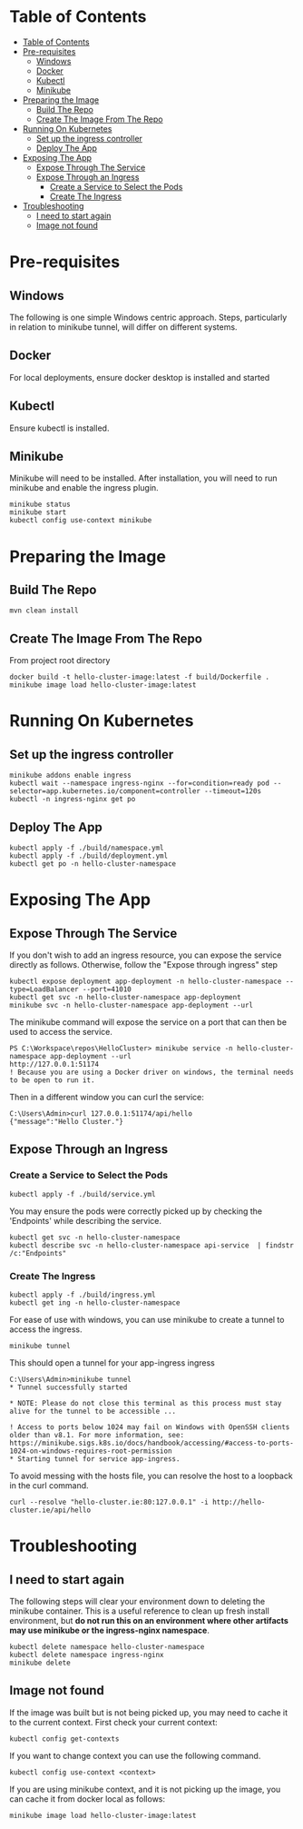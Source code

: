# Table of Contents
<!-- TOC -->
* [Table of Contents](#table-of-contents)
* [Pre-requisites](#pre-requisites)
  * [Windows](#windows)
  * [Docker](#docker)
  * [Kubectl](#kubectl)
  * [Minikube](#minikube)
* [Preparing the Image](#preparing-the-image)
  * [Build The Repo](#build-the-repo)
  * [Create The Image From The Repo](#create-the-image-from-the-repo)
* [Running On Kubernetes](#running-on-kubernetes)
  * [Set up the ingress controller](#set-up-the-ingress-controller)
  * [Deploy The App](#deploy-the-app)
* [Exposing The App](#exposing-the-app)
  * [Expose Through The Service](#expose-through-the-service)
  * [Expose Through an Ingress](#expose-through-an-ingress)
    * [Create a Service to Select the Pods](#create-a-service-to-select-the-pods)
    * [Create The Ingress](#create-the-ingress)
* [Troubleshooting](#troubleshooting)
  * [I need to start again](#i-need-to-start-again)
  * [Image not found](#image-not-found)
<!-- TOC -->

# Pre-requisites
## Windows
The following is one simple Windows centric approach. Steps, particularly in relation to minikube tunnel, will differ on different systems. 

## Docker
For local deployments, ensure docker desktop is installed and started

## Kubectl
Ensure kubectl is installed.

## Minikube
Minikube will need to be installed. After installation, you will need to run minikube and enable the ingress plugin.

```
minikube status
minikube start
kubectl config use-context minikube
```

# Preparing the Image
## Build The Repo

```
mvn clean install
```

## Create The Image From The Repo

From project root directory
```
docker build -t hello-cluster-image:latest -f build/Dockerfile .
minikube image load hello-cluster-image:latest
```

# Running On Kubernetes
## Set up the ingress controller

```
minikube addons enable ingress
kubectl wait --namespace ingress-nginx --for=condition=ready pod --selector=app.kubernetes.io/component=controller --timeout=120s
kubectl -n ingress-nginx get po
```

## Deploy The App

```
kubectl apply -f ./build/namespace.yml
kubectl apply -f ./build/deployment.yml
kubectl get po -n hello-cluster-namespace
```

# Exposing The App

## Expose Through The Service

If you don't wish to add an ingress resource, you can expose the service directly as follows. Otherwise, follow the "Expose through ingress" step

```
kubectl expose deployment app-deployment -n hello-cluster-namespace --type=LoadBalancer --port=41010
kubectl get svc -n hello-cluster-namespace app-deployment
minikube svc -n hello-cluster-namespace app-deployment --url
```

The minikube command will expose the service on a port that can then be used to access the service.

```
PS C:\Workspace\repos\HelloCluster> minikube service -n hello-cluster-namespace app-deployment --url
http://127.0.0.1:51174
! Because you are using a Docker driver on windows, the terminal needs to be open to run it.
```

Then in a different window you can curl the service:

```
C:\Users\Admin>curl 127.0.0.1:51174/api/hello
{"message":"Hello Cluster."}
```

## Expose Through an Ingress
### Create a Service to Select the Pods

```
kubectl apply -f ./build/service.yml
```

You may ensure the pods were correctly picked up by checking the 'Endpoints' while describing the service.   

```
kubectl get svc -n hello-cluster-namespace
kubectl describe svc -n hello-cluster-namespace api-service  | findstr /c:"Endpoints"
```

### Create The Ingress

```
kubectl apply -f ./build/ingress.yml
kubectl get ing -n hello-cluster-namespace
```

For ease of use with windows, you can use minikube to create a tunnel to access the ingress.

```
minikube tunnel
```

This should open a tunnel for your app-ingress ingress

```
C:\Users\Admin>minikube tunnel
* Tunnel successfully started

* NOTE: Please do not close this terminal as this process must stay alive for the tunnel to be accessible ...

! Access to ports below 1024 may fail on Windows with OpenSSH clients older than v8.1. For more information, see: https://minikube.sigs.k8s.io/docs/handbook/accessing/#access-to-ports-1024-on-windows-requires-root-permission
* Starting tunnel for service app-ingress.
```

To avoid messing with the hosts file, you can resolve the host to a loopback in the curl command.

```
curl --resolve "hello-cluster.ie:80:127.0.0.1" -i http://hello-cluster.ie/api/hello
```

# Troubleshooting
## I need to start again

The following steps will clear your environment down to deleting the minikube container. 
This is a useful reference to clean up fresh install environment, but **do not run this on an environment where other artifacts may use minikube or the ingress-nginx namespace**. 

```
kubectl delete namespace hello-cluster-namespace
kubectl delete namespace ingress-nginx
minikube delete
```

## Image not found

If the image was built but is not being picked up, you may need to cache it to the current context.
First check your current context:

```
kubectl config get-contexts
```

If you want to change context you can use the following command.

```
kubectl config use-context <context>
```

If you are using minikube context, and it is not picking up the image, you can cache it from docker local as follows:

```
minikube image load hello-cluster-image:latest
```

